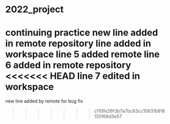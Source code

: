 # 2022_project
continuing practice
new line added in remote repository
line added in workspace
line 5 added remote
line 6 added in remote repository
<<<<<<< HEAD
line 7 edited in workspace
=======
new line added by remote for bug fix
>>>>>>> c110fe26f3b7a7bc63cc10631b916155f68d3e57

